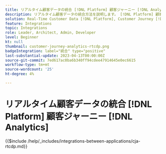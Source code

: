 ```yaml
---
title: リアルタイム顧客データの統合 [!DNL Platform] 顧客ジャーニー [!DNL Analytics]
description: リアルタイム顧客データの統合方法を説明します。 [!DNL Platform] 顧客ジャーニー [!DNL Analytics].
solution: Real-Time Customer Data [!DNL Platform], Customer Journey [!DNL Analytics]
feature: Integrations
topic: Integrations
role: Leader, Architect, Admin, Developer
level: Beginner
kt: null
thumbnail: customer-journey-analytics-rtcdp.png
badgeIntegration: label="統合" type="positive"
last-substantial-update: 2023-04-13T00:00:00Z
source-git-commit: 7ed617ac0ba6b340ff94cdee47914645e0ec6615
workflow-type: tm+mt
source-wordcount: '25'
ht-degree: 4%

---
```



# リアルタイム顧客データの統合 [!DNL Platform] 顧客ジャーニー [!DNL Analytics]

{{$include /help/_includes/integrations-between-applications/cja-rtcdp.md}}
